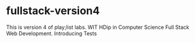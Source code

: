 # fullstack-version4
This is version 4 of play;list labs. WIT HDip in Computer Science Full Stack Web Development.
Introducing Tests
